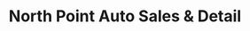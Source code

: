 ---
title: "North Point Auto Sales & Detail"
url: /winston-salem/north-point-auto-sales-and-detail/
shop: car
---